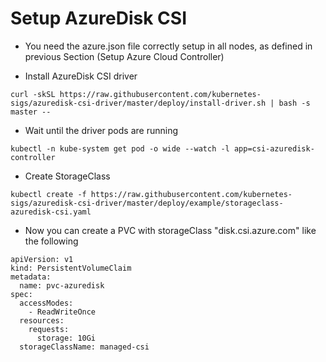 # Setup AzureDisk CSI

  * You need the azure.json file correctly setup in all nodes, as defined in previous Section (Setup Azure Cloud Controller)

  * Install AzureDisk CSI driver

```
curl -skSL https://raw.githubusercontent.com/kubernetes-sigs/azuredisk-csi-driver/master/deploy/install-driver.sh | bash -s master --
```

  * Wait until the driver pods are running

```
kubectl -n kube-system get pod -o wide --watch -l app=csi-azuredisk-controller
```

  * Create StorageClass

```
kubectl create -f https://raw.githubusercontent.com/kubernetes-sigs/azuredisk-csi-driver/master/deploy/example/storageclass-azuredisk-csi.yaml
```

  * Now you can create a PVC with storageClass "disk.csi.azure.com" like the following

```
apiVersion: v1
kind: PersistentVolumeClaim
metadata:
  name: pvc-azuredisk
spec:
  accessModes:
    - ReadWriteOnce
  resources:
    requests:
      storage: 10Gi
  storageClassName: managed-csi
```
